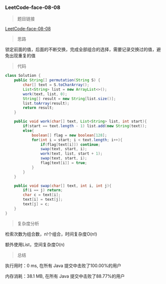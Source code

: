 ### LeetCode-face-08-08

> 题目链接

[LeetCode-face-08-08](https://leetcode-cn.com/problems/permutation-ii-lcci/)

> 思路

锁定前面的值，后面的不断交换，完成全部组合的选择，需要记录交换过的值，避免出现重复的值

> 代码

```java
class Solution {
    public String[] permutation(String S) {
        char[] text = S.toCharArray();
        List<String> list = new ArrayList<>();
        work(text, list, 0);
        String[] result = new String[list.size()];
        list.toArray(result);
        return result;
    }

    public void work(char[] text, List<String> list, int start){
        if(start == text.length - 1) list.add(new String(text));
        else{
            boolean[] flag = new boolean[128];
            for(int i = start; i < text.length; i++){
                if(flag[text[i]]) continue;
                swap(text, start, i);
                work(text, list, start + 1);
                swap(text, start, i);
                flag[text[i]] = true;
            }
        }
    }

    public void swap(char[] text, int i, int j){
        if(i == j) return;
        char c = text[i];
        text[i] = text[j];
        text[j] = c;
    }
}
```

> 复杂度分析

检索次数为组合数，n!个组合，时间复杂度O(n!) 

额外使用List，空间复杂度O(n)

> 总结

执行用时：0 ms, 在所有 Java 提交中击败了100.00%的用户

内存消耗：38.1 MB, 在所有 Java 提交中击败了88.77%的用户
